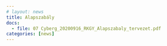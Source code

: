 ```yaml
---
# layout: news
title: Alapszabály
docs:
  - file: 07 Cyberg_20200916_RKGY_Alapszabaly_tervezet.pdf
categories: [news]
---
```

